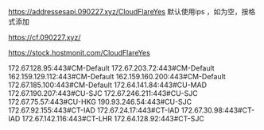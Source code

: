 https://addressesapi.090227.xyz/CloudFlareYes  默认使用ips ，如为空，按格式添加

https://cf.090227.xyz/

https://stock.hostmonit.com/CloudFlareYes


172.67.128.95:443#CM-Default
172.67.203.72:443#CM-Default
162.159.129.112:443#CM-Default
162.159.160.200:443#CM-Default
172.67.185.100:443#CM-Default
172.64.141.84:443#CU-MAD
172.67.190.207:443#CU-SJC
172.67.246.211:443#CU-SJC
172.67.75.57:443#CU-HKG
190.93.246.54:443#CU-SJC
172.67.92.155:443#CT-IAD
172.67.24.17:443#CT-IAD
172.67.30.98:443#CT-IAD
172.67.142.116:443#CT-LHR
172.64.128.92:443#CT-SJC
